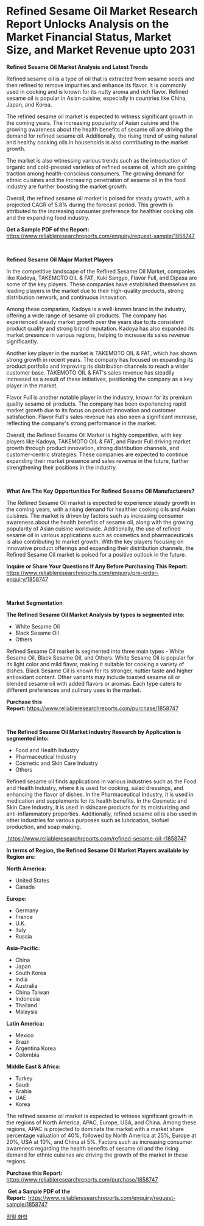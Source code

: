 <p><h1>Refined Sesame Oil Market Research Report Unlocks Analysis on the Market Financial Status, Market Size, and Market Revenue upto 2031</h1></p><p><strong>Refined Sesame Oil Market Analysis and Latest Trends</strong></p>
<p><p>Refined sesame oil is a type of oil that is extracted from sesame seeds and then refined to remove impurities and enhance its flavor. It is commonly used in cooking and is known for its nutty aroma and rich flavor. Refined sesame oil is popular in Asian cuisine, especially in countries like China, Japan, and Korea.</p><p>The refined sesame oil market is expected to witness significant growth in the coming years. The increasing popularity of Asian cuisine and the growing awareness about the health benefits of sesame oil are driving the demand for refined sesame oil. Additionally, the rising trend of using natural and healthy cooking oils in households is also contributing to the market growth.</p><p>The market is also witnessing various trends such as the introduction of organic and cold-pressed varieties of refined sesame oil, which are gaining traction among health-conscious consumers. The growing demand for ethnic cuisines and the increasing penetration of sesame oil in the food industry are further boosting the market growth.</p><p>Overall, the refined sesame oil market is poised for steady growth, with a projected CAGR of 5.8% during the forecast period. This growth is attributed to the increasing consumer preference for healthier cooking oils and the expanding food industry.</p></p>
<p><strong>Get a Sample PDF of the Report:&nbsp;</strong> <a href="https://www.reliableresearchreports.com/enquiry/request-sample/1858747">https://www.reliableresearchreports.com/enquiry/request-sample/1858747</a></p>
<p>&nbsp;</p>
<p><strong>Refined Sesame Oil Major Market Players</strong></p>
<p><p>In the competitive landscape of the Refined Sesame Oil Market, companies like Kadoya, TAKEMOTO OIL & FAT, Kuki Sangyo, Flavor Full, and Dipasa are some of the key players. These companies have established themselves as leading players in the market due to their high-quality products, strong distribution network, and continuous innovation.</p><p>Among these companies, Kadoya is a well-known brand in the industry, offering a wide range of sesame oil products. The company has experienced steady market growth over the years due to its consistent product quality and strong brand reputation. Kadoya has also expanded its market presence in various regions, helping to increase its sales revenue significantly.</p><p>Another key player in the market is TAKEMOTO OIL & FAT, which has shown strong growth in recent years. The company has focused on expanding its product portfolio and improving its distribution channels to reach a wider customer base. TAKEMOTO OIL & FAT's sales revenue has steadily increased as a result of these initiatives, positioning the company as a key player in the market.</p><p>Flavor Full is another notable player in the industry, known for its premium quality sesame oil products. The company has been experiencing rapid market growth due to its focus on product innovation and customer satisfaction. Flavor Full's sales revenue has also seen a significant increase, reflecting the company's strong performance in the market.</p><p>Overall, the Refined Sesame Oil Market is highly competitive, with key players like Kadoya, TAKEMOTO OIL & FAT, and Flavor Full driving market growth through product innovation, strong distribution channels, and customer-centric strategies. These companies are expected to continue expanding their market presence and sales revenue in the future, further strengthening their positions in the industry.</p></p>
<p>&nbsp;</p>
<p><strong>What Are The Key Opportunities For Refined Sesame Oil Manufacturers?</strong></p>
<p><p>The Refined Sesame Oil market is expected to experience steady growth in the coming years, with a rising demand for healthier cooking oils and Asian cuisines. The market is driven by factors such as increasing consumer awareness about the health benefits of sesame oil, along with the growing popularity of Asian cuisine worldwide. Additionally, the use of refined sesame oil in various applications such as cosmetics and pharmaceuticals is also contributing to market growth. With the key players focusing on innovative product offerings and expanding their distribution channels, the Refined Sesame Oil market is poised for a positive outlook in the future.</p></p>
<p><strong>Inquire or Share Your Questions If Any Before Purchasing This Report:</strong> <a href="https://www.reliableresearchreports.com/enquiry/pre-order-enquiry/1858747">https://www.reliableresearchreports.com/enquiry/pre-order-enquiry/1858747</a></p>
<p>&nbsp;</p>
<p><strong>Market Segmentation</strong></p>
<p><strong>The Refined Sesame Oil Market Analysis by types is segmented into:</strong></p>
<p><ul><li>White Sesame Oil</li><li>Black Sesame Oil</li><li>Others</li></ul></p>
<p><p>Refined Sesame Oil market is segmented into three main types - White Sesame Oil, Black Sesame Oil, and Others. White Sesame Oil is popular for its light color and mild flavor, making it suitable for cooking a variety of dishes. Black Sesame Oil is known for its stronger, nuttier taste and higher antioxidant content. Other variants may include toasted sesame oil or blended sesame oil with added flavors or aromas. Each type caters to different preferences and culinary uses in the market.</p></p>
<p><strong>Purchase this Report:&nbsp;</strong><a href="https://www.reliableresearchreports.com/purchase/1858747">https://www.reliableresearchreports.com/purchase/1858747</a></p>
<p>&nbsp;</p>
<p><strong>The Refined Sesame Oil Market Industry Research by Application is segmented into:</strong></p>
<p><ul><li>Food and Health Industry</li><li>Pharmaceutical Industry</li><li>Cosmetic and Skin Care Industry</li><li>Others</li></ul></p>
<p><p>Refined sesame oil finds applications in various industries such as the Food and Health Industry, where it is used for cooking, salad dressings, and enhancing the flavor of dishes. In the Pharmaceutical Industry, it is used in medication and supplements for its health benefits. In the Cosmetic and Skin Care Industry, it is used in skincare products for its moisturizing and anti-inflammatory properties. Additionally, refined sesame oil is also used in other industries for various purposes such as lubrication, biofuel production, and soap making.</p></p>
<p><a href="https://www.reliableresearchreports.com/refined-sesame-oil-r1858747">&nbsp;https://www.reliableresearchreports.com/refined-sesame-oil-r1858747</a></p>
<p><strong>In terms of Region, the Refined Sesame Oil Market Players available by Region are:</strong></p>
<p>
    <p> <strong> North America: </strong>
        <ul>
            <li>United States</li>
            <li>Canada</li>
        </ul>
        </p> 
    <p> <strong> Europe: </strong>
        <ul>
            <li>Germany</li>
            <li>France</li>
            <li>U.K.</li>
            <li>Italy</li>
            <li>Russia</li>
        </ul>
        </p> 
    <p> <strong> Asia-Pacific: </strong>
        <ul>
            <li>China</li>
            <li>Japan</li>
            <li>South Korea</li>
            <li>India</li>
            <li>Australia</li>
            <li>China Taiwan</li>
            <li>Indonesia</li>
            <li>Thailand</li>
            <li>Malaysia</li>
        </ul>
        </p> 
    <p> <strong> Latin America: </strong>
        <ul>
            <li>Mexico</li>
            <li>Brazil</li>
            <li>Argentina Korea</li>
            <li>Colombia</li>
        </ul>
        </p> 
    <p> <strong> Middle East & Africa: </strong>
        <ul>
            <li>Turkey</li>
            <li>Saudi</li>
            <li>Arabia</li>
            <li>UAE</li>
            <li>Korea</li>
        </ul>
    </p>
    </p>
<p><p>The refined sesame oil market is expected to witness significant growth in the regions of North America, APAC, Europe, USA, and China. Among these regions, APAC is projected to dominate the market with a market share percentage valuation of 40%, followed by North America at 25%, Europe at 20%, USA at 10%, and China at 5%. Factors such as increasing consumer awareness regarding the health benefits of sesame oil and the rising demand for ethnic cuisines are driving the growth of the market in these regions.</p></p>
<p><strong>Purchase this Report: </strong><a href="https://www.reliableresearchreports.com/purchase/1858747">https://www.reliableresearchreports.com/purchase/1858747</a></p>
<p>&nbsp;<strong>Get a Sample PDF of the Report:&nbsp;&nbsp;</strong><a href="https://www.reliableresearchreports.com/enquiry/request-sample/1858747">https://www.reliableresearchreports.com/enquiry/request-sample/1858747</a></p>
<p><strong></strong></p>
<p><p><a href="https://github.com/vs019sa3m8x/Market-Research-Report-List-1/blob/main/998475716504.md">정밀 화학</a></p></p>